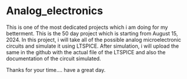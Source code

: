 # Analog_electronics

This is one of the most dedicated projects which i am doing for my betterment.
This is the 50 day project which is starting from August 15, 2024.
In this project, i will take all of the possible analog microelectronic circuits and simulate it using LTSPICE.
After simulation, i will upload the same in the github with the actual file of the LTSPICE and also the documentation of the circuit simulated.

Thanks for your time.... have a great day.
